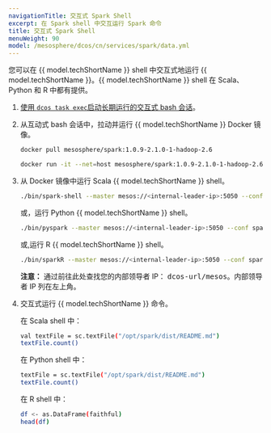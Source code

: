 ```yaml
---
navigationTitle: 交互式 Spark Shell
excerpt: 在 Spark shell 中交互运行 Spark 命令
title: 交互式 Spark Shell
menuWeight: 90
model: /mesosphere/dcos/cn/services/spark/data.yml
---
```



您可以在 {{ model.techShortName }} shell 中交互式地运行 {{ model.techShortName }}。{{ model.techShortName }} shell 在 Scala、Python 和 R 中都有提供。

1. [使用 `dcos task exec`启动长期运行的交互式 bash 会话](/mesosphere/dcos/cn/1.11/monitoring/debugging/task-exec//#launch-a-long-running-interactive-bash-session)。

1. 从互动式 bash 会话中，拉动并运行 {{ model.techShortName }} Docker 镜像。
    ```bash
    docker pull mesosphere/spark:1.0.9-2.1.0-1-hadoop-2.6

    docker run -it --net=host mesosphere/spark:1.0.9-2.1.0-1-hadoop-2.6 /bin/bash
    ```

1. 从 Docker 镜像中运行 Scala {{ model.techShortName }} shell。

    ```bash
    ./bin/spark-shell --master mesos://<internal-leader-ip>:5050 --conf spark.mesos.executor.docker.image=mesosphere/spark:1.0.9-2.1.0-1-hadoop-2.6 --conf spark.mesos.executor.home=/opt/spark/dist
    ```

    或，运行 Python {{ model.techShortName }} shell。

    ```bash
    ./bin/pyspark --master mesos://<internal-leader-ip>:5050 --conf spark.mesos.executor.docker.image=mesosphere/spark:1.0.9-2.1.0-1-hadoop-2.6 --conf spark.mesos.executor.home=/opt/spark/dist
    ```
    或,运行 R {{ model.techShortName }} shell。
    ```bash
    ./bin/sparkR --master mesos://<internal-leader-ip>:5050 --conf spark.mesos.executor.docker.image=mesosphere/spark:1.0.9-2.1.0-1-hadoop-2.6 --conf spark.mesos.executor.home=/opt/spark/dist
    ```
    <p class="message--note"><strong>注意：</strong> 通过前往此处查找您的内部领导者 IP： <tt>dcos-url/mesos</tt>。内部领导者 IP 列在左上角。</p>

1. 交互式运行 {{ model.techShortName }} 命令。

    在 Scala shell 中：
    ```bash
    val textFile = sc.textFile("/opt/spark/dist/README.md")
    textFile.count()
    ```
    在 Python shell 中：
    ```bash
    textFile = sc.textFile("/opt/spark/dist/README.md")
    textFile.count()
    ```
    在 R shell 中：
    ```bash
    df <- as.DataFrame(faithful)
    head(df)
    ```
